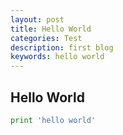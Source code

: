 ```yaml
---
layout: post
title: Hello World
categories: Test
description: first blog
keywords: hello world
---
```


## Hello World

```python
print 'hello world'
```


